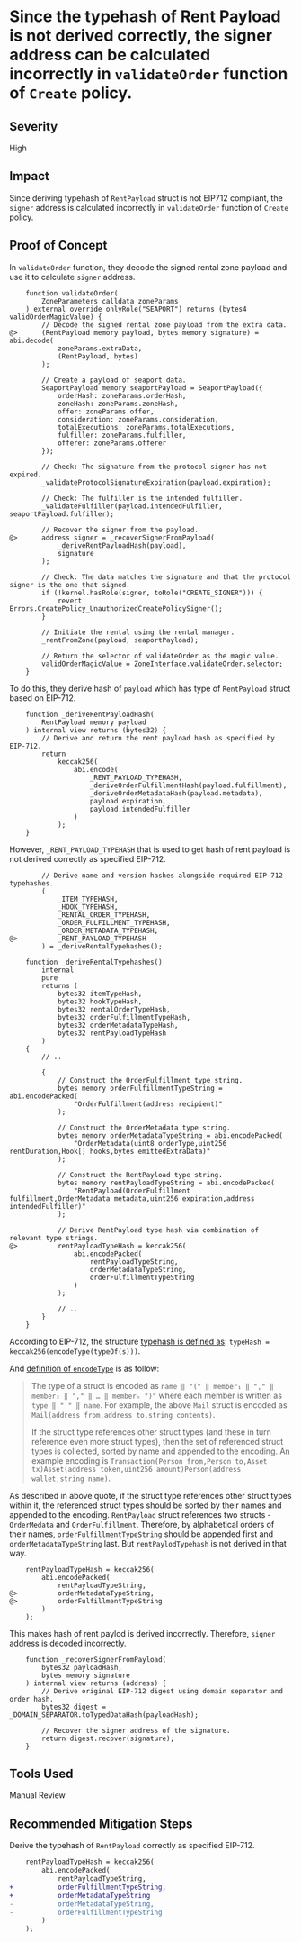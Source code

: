 # Since the typehash of Rent Payload is not derived correctly, the signer address can be calculated incorrectly in `validateOrder` function of `Create` policy.

## Severity
High

## Impact
Since deriving typehash of `RentPayload` struct is not EIP712 compliant, the `signer` address is calculated incorrectly in `validateOrder` function of `Create` policy.

## Proof of Concept
In `validateOrder` function, they decode the signed rental zone payload and use it to calculate `signer` address.
```solidity
    function validateOrder(
        ZoneParameters calldata zoneParams
    ) external override onlyRole("SEAPORT") returns (bytes4 validOrderMagicValue) {
        // Decode the signed rental zone payload from the extra data.
@>      (RentPayload memory payload, bytes memory signature) = abi.decode(
            zoneParams.extraData,
            (RentPayload, bytes)
        );

        // Create a payload of seaport data.
        SeaportPayload memory seaportPayload = SeaportPayload({
            orderHash: zoneParams.orderHash,
            zoneHash: zoneParams.zoneHash,
            offer: zoneParams.offer,
            consideration: zoneParams.consideration,
            totalExecutions: zoneParams.totalExecutions,
            fulfiller: zoneParams.fulfiller,
            offerer: zoneParams.offerer
        });

        // Check: The signature from the protocol signer has not expired.
        _validateProtocolSignatureExpiration(payload.expiration);

        // Check: The fulfiller is the intended fulfiller.
        _validateFulfiller(payload.intendedFulfiller, seaportPayload.fulfiller);

        // Recover the signer from the payload.
@>      address signer = _recoverSignerFromPayload(
            _deriveRentPayloadHash(payload),
            signature
        );

        // Check: The data matches the signature and that the protocol signer is the one that signed.
        if (!kernel.hasRole(signer, toRole("CREATE_SIGNER"))) {
            revert Errors.CreatePolicy_UnauthorizedCreatePolicySigner();
        }

        // Initiate the rental using the rental manager.
        _rentFromZone(payload, seaportPayload);

        // Return the selector of validateOrder as the magic value.
        validOrderMagicValue = ZoneInterface.validateOrder.selector;
    }
```
To do this, they derive hash of `payload` which has type of `RentPayload` struct based on EIP-712.
```solidity
    function _deriveRentPayloadHash(
        RentPayload memory payload
    ) internal view returns (bytes32) {
        // Derive and return the rent payload hash as specified by EIP-712.
        return
            keccak256(
                abi.encode(
                    _RENT_PAYLOAD_TYPEHASH,
                    _deriveOrderFulfillmentHash(payload.fulfillment),
                    _deriveOrderMetadataHash(payload.metadata),
                    payload.expiration,
                    payload.intendedFulfiller
                )
            );
    }
```
However, `_RENT_PAYLOAD_TYPEHASH` that is used to get hash of rent payload is not derived correctly as specified EIP-712.
```solidity
        // Derive name and version hashes alongside required EIP-712 typehashes.
        (
            _ITEM_TYPEHASH,
            _HOOK_TYPEHASH,
            _RENTAL_ORDER_TYPEHASH,
            _ORDER_FULFILLMENT_TYPEHASH,
            _ORDER_METADATA_TYPEHASH,
@>          _RENT_PAYLOAD_TYPEHASH
        ) = _deriveRentalTypehashes();
```
```solidity
    function _deriveRentalTypehashes()
        internal
        pure
        returns (
            bytes32 itemTypeHash,
            bytes32 hookTypeHash,
            bytes32 rentalOrderTypeHash,
            bytes32 orderFulfillmentTypeHash,
            bytes32 orderMetadataTypeHash,
            bytes32 rentPayloadTypeHash
        )
    {
        // ..

        {
            // Construct the OrderFulfillment type string.
            bytes memory orderFulfillmentTypeString = abi.encodePacked(
                "OrderFulfillment(address recipient)"
            );

            // Construct the OrderMetadata type string.
            bytes memory orderMetadataTypeString = abi.encodePacked(
                "OrderMetadata(uint8 orderType,uint256 rentDuration,Hook[] hooks,bytes emittedExtraData)"
            );

            // Construct the RentPayload type string.
            bytes memory rentPayloadTypeString = abi.encodePacked(
                "RentPayload(OrderFulfillment fulfillment,OrderMetadata metadata,uint256 expiration,address intendedFulfiller)"
            );

            // Derive RentPayload type hash via combination of relevant type strings.
@>          rentPayloadTypeHash = keccak256(
                abi.encodePacked(
                    rentPayloadTypeString,
                    orderMetadataTypeString,
                    orderFulfillmentTypeString
                )
            );
            
            // ..
        }
    }
```
According to EIP-712, the structure [typehash is defined as](https://eips.ethereum.org/EIPS/eip-712#definition-of-hashstruct): `typeHash = keccak256(encodeType(typeOf(s)))`.

And [definition of `encodeType`](https://eips.ethereum.org/EIPS/eip-712#definition-of-encodetype) is as follow:

>The type of a struct is encoded as `name ‖ "(" ‖ member₁ ‖ "," ‖ member₂ ‖ "," ‖ … ‖ memberₙ ")"` where each member is written as `type ‖ " " ‖ name`. For example, the above `Mail` struct is encoded as `Mail(address from,address to,string contents)`.
>
>If the struct type references other struct types (and these in turn reference even more struct types), then the set of referenced struct types is collected, sorted by name and appended to the encoding. An example encoding is `Transaction(Person from,Person to,Asset tx)Asset(address token,uint256 amount)Person(address wallet,string name)`.

As described in above quote, if the struct type references other struct types within it, the referenced struct types should be sorted by their names and appended to the encoding.
`RentPayload` struct references two structs - `OrderMedata` and `OrderFulfillment`. Therefore, by alphabetical orders of their names, `orderFulfillmentTypeString` should be appended first and `orderMetadataTypeString` last. But `rentPaylodTypehash` is not derived in that way.
```solidity
    rentPayloadTypeHash = keccak256(
        abi.encodePacked(
            rentPayloadTypeString,
@>          orderMetadataTypeString,
@>          orderFulfillmentTypeString
        )
    );
```
This makes hash of rent paylod is derived incorrectly. Therefore, `signer` address is decoded incorrectly.
```solidity
    function _recoverSignerFromPayload(
        bytes32 payloadHash,
        bytes memory signature
    ) internal view returns (address) {
        // Derive original EIP-712 digest using domain separator and order hash.
        bytes32 digest = _DOMAIN_SEPARATOR.toTypedDataHash(payloadHash);

        // Recover the signer address of the signature.
        return digest.recover(signature);
    }
```

## Tools Used
Manual Review

## Recommended Mitigation Steps
Derive the typehash of `RentPayload` correctly as specified EIP-712.
```diff
    rentPayloadTypeHash = keccak256(
        abi.encodePacked(
            rentPayloadTypeString,
+           orderFulfillmentTypeString,
+           orderMetadataTypeString
-           orderMetadataTypeString,
-           orderFulfillmentTypeString
        )
    );
```
